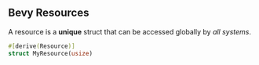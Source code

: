 ## Bevy Resources

A resource is a **unique** struct that can be accessed globally by _all systems_.

```Rust
#[derive(Resource)]
struct MyResource(usize)
```
